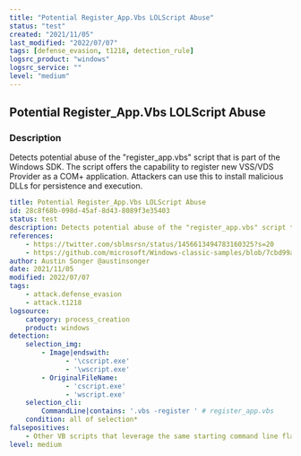 ```yaml
---
title: "Potential Register_App.Vbs LOLScript Abuse"
status: "test"
created: "2021/11/05"
last_modified: "2022/07/07"
tags: [defense_evasion, t1218, detection_rule]
logsrc_product: "windows"
logsrc_service: ""
level: "medium"
---
```


## Potential Register_App.Vbs LOLScript Abuse

### Description

Detects potential abuse of the "register_app.vbs" script that is part of the Windows SDK. The script offers the capability to register new VSS/VDS Provider as a COM+ application. Attackers can use this to install malicious DLLs for persistence and execution.

```yml
title: Potential Register_App.Vbs LOLScript Abuse
id: 28c8f68b-098d-45af-8d43-8089f3e35403
status: test
description: Detects potential abuse of the "register_app.vbs" script that is part of the Windows SDK. The script offers the capability to register new VSS/VDS Provider as a COM+ application. Attackers can use this to install malicious DLLs for persistence and execution.
references:
    - https://twitter.com/sblmsrsn/status/1456613494783160325?s=20
    - https://github.com/microsoft/Windows-classic-samples/blob/7cbd99ac1d2b4a0beffbaba29ea63d024ceff700/Samples/Win7Samples/winbase/vss/vsssampleprovider/register_app.vbs
author: Austin Songer @austinsonger
date: 2021/11/05
modified: 2022/07/07
tags:
    - attack.defense_evasion
    - attack.t1218
logsource:
    category: process_creation
    product: windows
detection:
    selection_img:
        - Image|endswith:
              - '\cscript.exe'
              - '\wscript.exe'
        - OriginalFileName:
              - 'cscript.exe'
              - 'wscript.exe'
    selection_cli:
        CommandLine|contains: '.vbs -register ' # register_app.vbs
    condition: all of selection*
falsepositives:
    - Other VB scripts that leverage the same starting command line flags
level: medium

```
